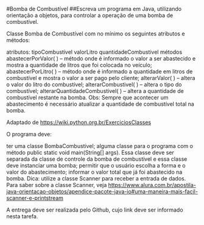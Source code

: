 #Bomba de Combustível
##Escreva um programa em Java, utilizando orientação a objetos, para controlar a operação de uma bomba de combustível.

Classe Bomba de Combustível com no mínimo os seguintes atributos e métodos:

atributos:
tipoCombustivel
valorLitro
quantidadeCombustivel
métodos
abastecerPorValor( ) – método onde é informado o valor a ser abastecido e mostra a quantidade de litros que foi colocada no veículo;
abastecerPorLitro( ) – método onde é informado a quantidade em litros de combustível e mostra o valor a ser pago pelo cliente;
alterarValor( ) – altera o valor do litro do combustível;
alterarCombustivel( ) – altera o tipo do combustível;
alterarQuantidadeCombustivel( ) – altera a quantidade de combustível restante na bomba.
Obs: Sempre que acontecer um abastecimento é necessário atualizar a quantidade de combustível total na bomba. 

Adaptado de https://wiki.python.org.br/ExerciciosClasses

O programa deve:

ter uma classe BombaCombustivel;
alguma classe para o programa com o método public static void main(String[] args). Essa classe deve ser separada da classe de controle da bomba de combustível e essa classe deve instanciar uma bomba;
permitir que o usuário escolha a forma e o valor do abastecimento;
informar o valor total que já foi abastecido na bomba.
Dica: utilize a classe Scanner para receber a entrada de dados. Para saber sobre a classe Scanner, veja https://www.alura.com.br/apostila-java-orientacao-objetos/apendice-pacote-java-io#uma-maneira-mais-facil-scanner-e-printstream

A entrega deve ser realizada pelo Github, cujo link deve ser informado nesta tarefa.
